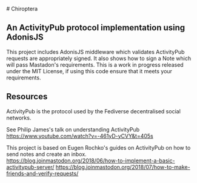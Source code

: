 # Chiroptera

## An ActivityPub protocol implementation using AdonisJS

This project includes AdonisJS middleware which validates ActivityPub requests are appropriately signed. It also shows how to sign a Note which will pass Mastadon's requirements. This is a work in progress released under the MIT License, if using this code ensure that it meets your requirements.

## Resources

ActivityPub is the protocol used by the Fediverse decentralised social networks.

See Philip James's talk on understanding ActivityPub
https://www.youtube.com/watch?v=-461yD-yCVY&t=405s

This project is based on Eugen Rochko's guides on ActivityPub on how to send notes and create an inbox.
https://blog.joinmastodon.org/2018/06/how-to-implement-a-basic-activitypub-server/
https://blog.joinmastodon.org/2018/07/how-to-make-friends-and-verify-requests/
